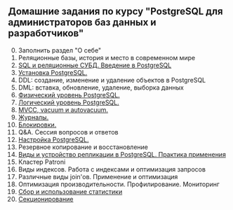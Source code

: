 ## Домашние задания по курсу "PostgreSQL для администраторов баз данных и разработчиков"

0. Заполнить раздел "О себе"
1. Реляционные базы, история и место в современном мире
2. [SQL и реляционные СУБД. Введение в PostgreSQL](./2/README.md)
3. [Установка PostgreSQL.](./3/README.md)
4. DDL: создание, изменение и удаление объектов в PostgreSQL
5. DML: вставка, обновление, удаление, выборка данных
6. [Физический уровень PostgreSQL.](./6/README.md)
7. [Логический уровень PostgreSQL.](./7/README.md)
8. [MVCC, vacuum и autovacuum.](./8/README.md)
9. [Журналы.](./9/README.md)
10. [Блокировки.](./10/README.md)
11. Q&A. Сессия вопросов и ответов
12. [Настройка PostgreSQL.](./12/README.md)
13. Резервное копирование и восстановление
14. [Виды и устройство репликации в PostgreSQL. Практика применения](./14/README.md)
15. Кластер Patroni
16. Виды индексов. Работа с индексами и оптимизация запросов
17. Различные виды join'ов. Применение и оптимизация
18. Оптимизация производительности. Профилирование. Мониторинг
19. [Сбор и использование статистики](./19/README.md)
20. [Секционирование](./20/README.md)